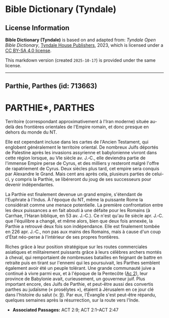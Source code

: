 # Bible Dictionary (Tyndale)

## License Information

**Bible Dictionary (Tyndale)** is based on and adapted from: _Tyndale Open Bible Dictionary_, [Tyndale House Publishers](https://tyndaleopenresources.com/), 2023, which is licensed under a [CC BY-SA 4.0 license](https://creativecommons.org/licenses/by-sa/4.0/legalcode.en).

This markdown version (created `2025-10-17`) is provided under the same license.



--------------------------------

## Parthie, Parthes (id: 713663)

PARTHIE\*, PARTHES
==================

Territoire (correspondant approximativement à l'Iran moderne) située au\-delà des frontières orientales de l'Empire romain, et donc presque en dehors du monde du NT.

Elle est cependant incluse dans les cartes de l'Ancien Testament, qui englobent généralement le territoire oriental. De nombreux Juifs déportés de Palestine après les invasions assyrienne et babylonienne vivront dans cette région lorsque, au VIe siècle av. J.‑C., elle deviendra partie de l'immense Empire perse de Cyrus, et des milliers y resteront malgré l'offre de rapatriement de Cyrus. Deux siècles plus tard, cet empire sera conquis par Alexandre le Grand. Mais cent ans après cela, plusieurs parties de celui\-ci, y compris la Parthie, se libéreront du joug de ses successeurs pour devenir indépendantes.

La Parthie est finalement devenue un grand empire, s'étendant de l'Euphrate à l'Indus. À l'époque du NT, même la puissante Rome la considérait comme une menace potentielle. La première confrontation entre les deux puissances a en fait abouti à une défaite pour les Romains (à Carrhae, l'Haran biblique, en 53 av. J.‑C.). Ce n'est qu'au IIe siècle apr. J.‑C. que l'équilibre a changé, et même alors, bien que deux fois annexée, la Parthie a retrouvé deux fois son indépendance. Elle est finalement tombée en 226 apr. J.‑C., non pas aux mains des Romains, mais à cause d'un coup d'État néo\-perse à l'intérieur de ses propres frontières.

Riches grâce à leur position stratégique sur les routes commerciales asiatiques et militairement puissants grâce à leurs célèbres archers montés à cheval, qui remportaient de nombreuses batailles en feignant de battre en retraite puis en tirant sur l'ennemi qui les poursuivait, les Parthes semblent également avoir été un peuple tolérant. Une grande communauté juive a continué à vivre parmi eux, et à l'époque de la Pentecôte ([Ac 2](https://ref.ly/Acts2:1-Acts2:47)), leur province de Babylonie avait, curieusement, un gouverneur juif. Plus important encore, des Juifs de Parthie, et peut\-être aussi des convertis parthes au judaïsme (« prosélytes »), étaient à Jérusalem en ce jour clé dans l'histoire du salut (v. [9](https://ref.ly/Acts2:9)). Par eux, l'Évangile s'est peut\-être répandu, quelques semaines après la résurrection, sur la route vers l'Inde.

* **Associated Passages:** ACT 2:9; ACT 2:1–ACT 2:47


